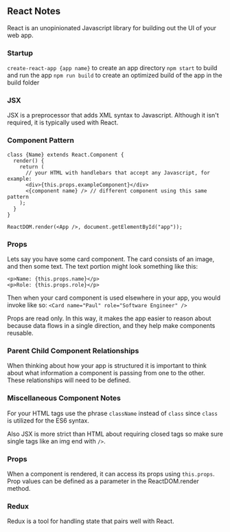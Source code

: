 ## React Notes

React is an unopinionated Javascript library for building out the UI of your web app.

### Startup

`create-react-app {app name}` to create an app directory
`npm start` to build and run the app
`npm run build` to create an optimized build of the app in the build folder

### JSX

JSX is a preprocessor that adds XML syntax to Javascript. Although it isn't required, it is typically used with React.

### Component Pattern

```
class {Name} extends React.Component {
  render() {
    return (
      // your HTML with handlebars that accept any Javascript, for example:
      <div>{this.props.exampleComponent}</div>
      <{component name} /> // different component using this same pattern
    );
  }
}

ReactDOM.render(<App />, document.getElementById("app"));

```

### Props

Lets say you have some card component. The card consists of an image, and then some text. The text portion might look something like this:

```
<p>Name: {this.props.name}</p>
<p>Role: {this.props.role}</p>
```

Then when your card component is used elsewhere in your app, you would invoke like so:
`<Card name="Paul" role="Software Engineer" />`

Props are read only. In this way, it makes the app easier to reason about because data flows in a single direction, and they help make components reusable.

### Parent Child Component Relationships

When thinking about how your app is structured it is important to think about what information a component is passing from one to the other. These relationships will need to be defined.

### Miscellaneous Component Notes

For your HTML tags use the phrase `className` instead of `class` since `class` is utilized for the ES6 syntax.

Also JSX is more strict than HTML about requiring closed tags so make sure single tags like an img end with `/>`.

### Props

When a component is rendered, it can access its props using `this.props`. Prop values can be defined as a parameter in the ReactDOM.render method.

### Redux

Redux is a tool for handling state that pairs well with React.
